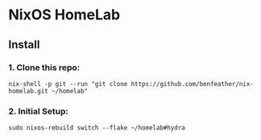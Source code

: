 # NixOS HomeLab

## Install

### 1. Clone this repo: 

`nix-shell -p git --run "git clone https://github.com/benfeather/nix-homelab.git ~/homelab"`

### 2. Initial Setup:

`sudo nixos-rebuild switch --flake ~/homelab#hydra`